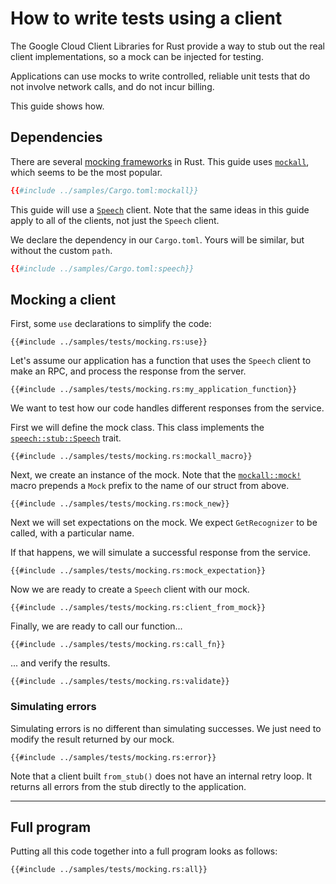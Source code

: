 <!-- 
Copyright 2025 Google LLC

Licensed under the Apache License, Version 2.0 (the "License");
you may not use this file except in compliance with the License.
You may obtain a copy of the License at

    https://www.apache.org/licenses/LICENSE-2.0

Unless required by applicable law or agreed to in writing, software
distributed under the License is distributed on an "AS IS" BASIS,
WITHOUT WARRANTIES OR CONDITIONS OF ANY KIND, either express or implied.
See the License for the specific language governing permissions and
limitations under the License.
-->

# How to write tests using a client

The Google Cloud Client Libraries for Rust provide a way to stub out the real
client implementations, so a mock can be injected for testing.

Applications can use mocks to write controlled, reliable unit tests that do not
involve network calls, and do not incur billing.

This guide shows how.

## Dependencies

There are several [mocking frameworks] in Rust. This guide uses [`mockall`],
which seems to be the most popular.

```toml
{{#include ../samples/Cargo.toml:mockall}}
```

This guide will use a [`Speech`][speech-client] client. Note that the same
ideas in this guide apply to all of the clients, not just the `Speech` client.

We declare the dependency in our `Cargo.toml`. Yours will be similar, but
without the custom `path`.

```toml
{{#include ../samples/Cargo.toml:speech}}
```

## Mocking a client

First, some `use` declarations to simplify the code:

```rust,ignore
{{#include ../samples/tests/mocking.rs:use}}
```

Let's assume our application has a function that uses the `Speech` client to
make an RPC, and process the response from the server.

```rust,ignore
{{#include ../samples/tests/mocking.rs:my_application_function}}
```

We want to test how our code handles different responses from the service.

First we will define the mock class. This class implements the [`speech::stub::Speech`][speech-stub] trait.

```rust,ignore
{{#include ../samples/tests/mocking.rs:mockall_macro}}
```

Next, we create an instance of the mock. Note that the
[`mockall::mock!`][mock-macro] macro prepends a `Mock` prefix to the name of our
struct from above.

```rust,ignore
{{#include ../samples/tests/mocking.rs:mock_new}}
```

Next we will set expectations on the mock. We expect `GetRecognizer` to be
called, with a particular name.

If that happens, we will simulate a successful response from the service.

```rust,ignore
{{#include ../samples/tests/mocking.rs:mock_expectation}}
```

Now we are ready to create a `Speech` client with our mock.

```rust,ignore
{{#include ../samples/tests/mocking.rs:client_from_mock}}
```

Finally, we are ready to call our function...

```rust,ignore
{{#include ../samples/tests/mocking.rs:call_fn}}
```

... and verify the results.

```rust,ignore
{{#include ../samples/tests/mocking.rs:validate}}
```

### Simulating errors

Simulating errors is no different than simulating successes. We just need to
modify the result returned by our mock.

```rust,ignore
{{#include ../samples/tests/mocking.rs:error}}
```

Note that a client built `from_stub()` does not have an internal retry loop. It
returns all errors from the stub directly to the application.

______________________________________________________________________

## Full program

Putting all this code together into a full program looks as follows:

```rust,ignore,noplayground
{{#include ../samples/tests/mocking.rs:all}}
```

[mock-macro]: https://docs.rs/mockall/latest/mockall/macro.mock.html
[mocking frameworks]: https://blog.logrocket.com/mocking-rust-mockall-alternatives/
[speech-client]: https://docs.rs/google-cloud-speech-v2/latest/google_cloud_speech_v2/client/struct.Speech.html
[speech-stub]: https://docs.rs/google-cloud-speech-v2/latest/google_cloud_speech_v2/stub/trait.Speech.html
[`mockall`]: https://docs.rs/mockall/latest/mockall/
